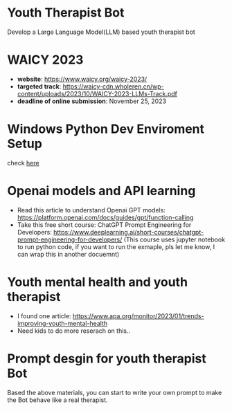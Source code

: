 # Youth Therapist Bot
Develop a Large Language Model(LLM) based youth therapist bot

# WAICY 2023  
- **website**: https://www.waicy.org/waicy-2023/
-  **targeted track**: https://waicy-cdn.wholeren.cn/wp-content/uploads/2023/10/WAICY-2023-LLMs-Track.pdf
-  **deadline of online submission**: November 25, 2023

# Windows Python Dev Enviroment Setup
  check [here](https://github.com/wxp16/python_env_setup)

# Openai models and API learning
- Read this article to understand Openai GPT models: 
https://platform.openai.com/docs/guides/gpt/function-calling
- Take this free short course: ChatGPT Prompt Engineering for Developers: https://www.deeplearning.ai/short-courses/chatgpt-prompt-engineering-for-developers/ (This course uses jupyter notebook to run python code, if you want to run the exmaple, pls let me know, I can wrap this in another docuemnt)

# Youth mental health and youth therapist
- I found one article: https://www.apa.org/monitor/2023/01/trends-improving-youth-mental-health
- Need kids to do more reserach on this..

# Prompt desgin for youth therapist Bot
Based the above materials, you can start to write your own prompt to make the Bot behave like a real therapist. 

